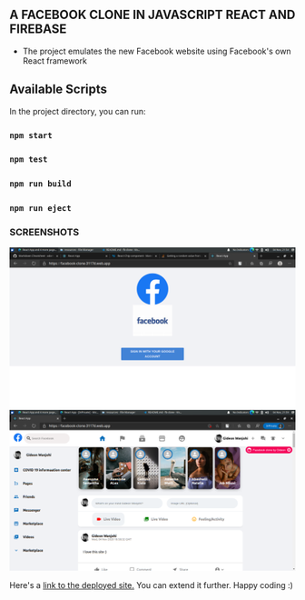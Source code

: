 ## A FACEBOOK CLONE IN JAVASCRIPT REACT AND FIREBASE

* The project emulates the new Facebook website using Facebook's own React framework 

## Available Scripts

In the project directory, you can run:

### `npm start`
### `npm test`
### `npm run build`
### `npm run eject`

### SCREENSHOTS

![Screenshot 1](resources/Screenshot_2020-11-04_21-54-32.png)
![Screenshot 2](resources/Screenshot_2020-11-04_21-59-06.png)


Here's a [link to the deployed site.](https://facebook-clone-3117d.web.app/)
You can extend it further. Happy coding :)

